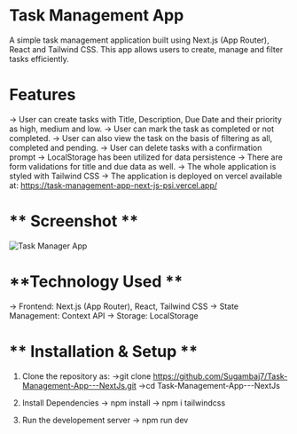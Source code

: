 # **Task Management App**
A simple task management application built using Next.js (App Router), React and Tailwind CSS. This app allows users to create, manage and filter tasks efficiently.

# **Features**
-> User can create tasks with Title, Description, Due Date and their priority as high, medium and low.
-> User can mark the task as completed or not completed.
-> User can also view the task on the basis of filtering as all, completed and pending.
-> User can delete tasks with a confirmation prompt
-> LocalStorage has been utilized for data persistence
-> There are form validations for title and due data as well.
-> The whole application is styled with Tailwind CSS
-> The application is deployed on vercel available at: https://task-management-app-next-js-psi.vercel.app/


# ** Screenshot **
![Task Manager App](https://res.cloudinary.com/dgzbeu8ox/image/upload/v1743678169/task_manager_ofaqf6.png)

# **Technology Used **
-> Frontend: Next.js (App Router), React, Tailwind CSS
-> State Management: Context API
-> Storage: LocalStorage

# ** Installation & Setup **
1. Clone the repository as:
   ->git clone https://github.com/Sugambaj7/Task-Management-App---NextJs.git
   ->cd Task-Management-App---NextJs

2. Install Dependencies
   -> npm install
   -> npm i tailwindcss

3. Run the developement server
   -> npm run dev

